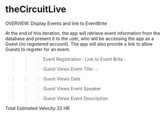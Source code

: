 # theCircuitLive


OVERVIEW: Display Events and link to EventBrite

At the end of this iteration, the app will retrieve event information from the database and present it to the user, who will be accessing the app as a Guest (no registered account).  The app will also provide a link to allow Guests to register for an event.

>>>Event Registration : Link to Event Brite :

>>>Guest Views Event Title : :

>>>Guest Views Date

>>>Guest Views Event Speaker

>>>Guest Views Event Description

Total Estimated Velocity
22 HR



